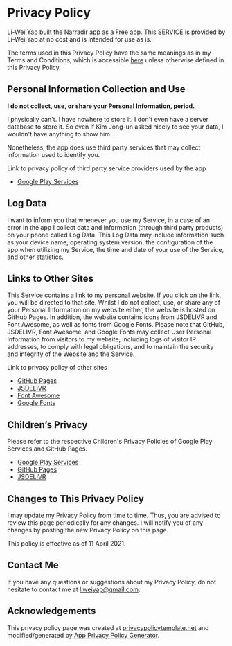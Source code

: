 # Privacy Policy

Li-Wei Yap built the Narradir app as a Free app. This SERVICE is provided by Li-Wei Yap at no cost and is intended for use as is.

The terms used in this Privacy Policy have the same meanings as in my Terms and Conditions, which is accessible [here](https://github.com/liweiyap/narradir-android/blob/main/TERMS-AND-CONDITIONS.md) unless otherwise defined in this Privacy Policy.

## Personal Information Collection and Use

**I do not collect, use, or share your Personal Information, period.**

I physically can't. I have nowhere to store it. I don't even have a server database to store it. So even if Kim Jong-un asked nicely to see your data, I wouldn't have anything to show him.

Nonetheless, the app does use third party services that may collect information used to identify you.

Link to privacy policy of third party service providers used by the app

*   [Google Play Services](https://www.google.com/policies/privacy/)

## Log Data

I want to inform you that whenever you use my Service, in a case of an error in the app I collect data and information (through third party products) on your phone called Log Data. This Log Data may include information such as your device name, operating system version, the configuration of the app when utilizing my Service, the time and date of your use of the Service, and other statistics.

## Links to Other Sites

This Service contains a link to my [personal website](https://liweiyap.github.io/). If you click on the link, you will be directed to that site. Whilst I do not collect, use, or share any of your Personal Information on my website either, the website is hosted on GitHub Pages. In addition, the website contains icons from JSDELIVR and Font Awesome, as well as fonts from Google Fonts. Please note that GitHub, JSDELIVR, Font Awesome, and Google Fonts may collect User Personal Information from visitors to my website, including logs of visitor IP addresses, to comply with legal obligations, and to maintain the security and integrity of the Website and the Service.

Link to privacy policy of other sites

*   [GitHub Pages](https://docs.github.com/en/github/site-policy/github-privacy-statement)
*   [JSDELIVR](https://www.jsdelivr.com/terms/privacy-policy-jsdelivr-net)
*   [Font Awesome](https://fontawesome.com/privacy)
*   [Google Fonts](https://developers.google.com/fonts/faq#:~:text=the%20web%20faster.-,What%20does%20using%20the%20Google%20Fonts%20API%20mean%20for%20the,to%20the%20Google%20Fonts%20API.)

## Children’s Privacy

Please refer to the respective Children's Privacy Policies of Google Play Services and GitHub Pages.

*   [Google Play Services](https://families.google.com/intl/en-GB/familylink/privacy/child-policy/)
*   [GitHub Pages](https://docs.github.com/en/github/site-policy/github-privacy-statement#what-information-github-does-not-collect)
*   [JSDELIVR](https://www.jsdelivr.com/terms/privacy-policy-jsdelivr-net)

## Changes to This Privacy Policy

I may update my Privacy Policy from time to time. Thus, you are advised to review this page periodically for any changes. I will notify you of any changes by posting the new Privacy Policy on this page.

This policy is effective as of 11 April 2021.

## Contact Me

If you have any questions or suggestions about my Privacy Policy, do not hesitate to contact me at liweiyap@gmail.com.

## Acknowledgements

This privacy policy page was created at [privacypolicytemplate.net](https://privacypolicytemplate.net) and modified/generated by [App Privacy Policy Generator](https://app-privacy-policy-generator.nisrulz.com/).
